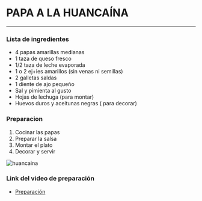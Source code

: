 # PAPA A LA HUANCAÍNA

--- 

### Lista de ingredientes

-   4 papas amarillas medianas
-   1 taza de queso fresco
-   1/2 taza de leche evaporada
-   1 o 2 ej+ies amarillos (sin venas ni semillas)
-   2 galletas saldas
-   1 diente de ajo pequeño
-   Sal y pimienta al gusto
-   Hojas de lechuga (para montar)
-   Huevos duros y aceitunas negras ( para decorar)

### Preparacion

1. Cocinar las papas
2. Preparar la salsa
3. Montar el plato
4. Decorar y servir

![huancaina](https://th.bing.com/th/id/OIP.Tywb5H9UIFOQiXzu0V06LAHaEK?rs=1&pid=ImgDetMain" )

### Link del video de preparación

- [Preparación](https://youtu.be/9rHZ4I_HRRw)
